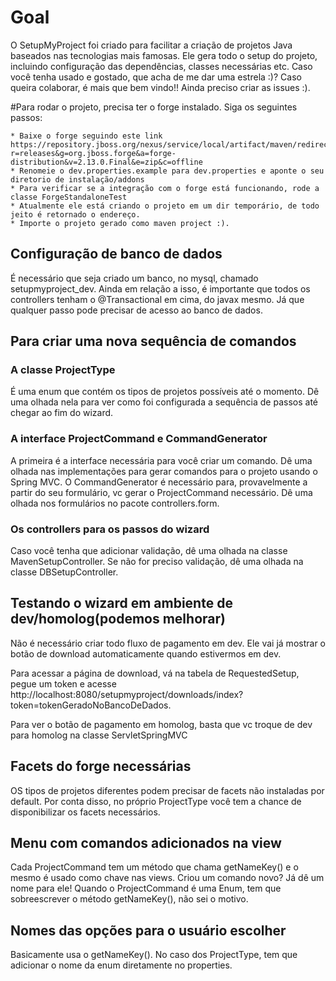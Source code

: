 # Goal

O SetupMyProject foi criado para facilitar a criação de projetos Java baseados nas tecnologias mais famosas. Ele gera todo 
o setup do projeto, incluindo configuração das dependências, classes necessárias etc. Caso você tenha usado e gostado, que 
acha de me dar uma estrela :)? Caso queira colaborar, é mais que bem vindo!! Ainda preciso criar as issues :).

#Para rodar o projeto, precisa ter o forge instalado. Siga os seguintes passos:

	* Baixe o forge seguindo este link https://repository.jboss.org/nexus/service/local/artifact/maven/redirect?r=releases&g=org.jboss.forge&a=forge-distribution&v=2.13.0.Final&e=zip&c=offline  
    * Renomeie o dev.properties.example para dev.properties e aponte o seu diretorio de instalação/addons
    * Para verificar se a integração com o forge está funcionando, rode a classe ForgeStandaloneTest
	* Atualmente ele está criando o projeto em um dir temporário, de todo jeito é retornado o endereço.	
	* Importe o projeto gerado como maven project :).
	
## Configuração de banco de dados

É necessário que seja criado um banco, no mysql, chamado setupmyproject_dev. Ainda em relação a isso, é importante que todos
os controllers tenham o @Transactional em cima, do javax mesmo. Já que qualquer passo pode precisar de acesso ao banco de 
dados.

## Para criar uma nova sequência de comandos

### A classe ProjectType

É uma enum que contém os tipos de projetos possíveis até o momento. Dê uma olhada nela para ver como foi configurada a
sequência de passos até chegar ao fim do wizard.

### A interface ProjectCommand e CommandGenerator

A primeira é a interface necessária para você criar um comando. Dê uma olhada nas implementações para gerar comandos para
o projeto usando o Spring MVC. O CommandGenerator é necessário para, provavelmente a partir do seu formulário, vc gerar o 
ProjectCommand necessário. Dê uma olhada nos formulários no pacote controllers.form.

### Os controllers para os passos do wizard

Caso você tenha que adicionar validação, dê uma olhada na classe MavenSetupController. Se não for preciso validação, dê uma
olhada na classe DBSetupController.

## Testando o wizard em ambiente de dev/homolog(podemos melhorar)

Não é necessário criar todo fluxo de pagamento em dev. Ele vai já mostrar o botão de download automaticamente quando estivermos
em dev. 

Para acessar a página de download, vá na tabela de RequestedSetup, pegue um token e acesse http://localhost:8080/setupmyproject/downloads/index?token=tokenGeradoNoBancoDeDados.

Para ver o botão de pagamento em homolog, basta que vc troque de dev para homolog na classe ServletSpringMVC

## Facets do forge necessárias

OS tipos de projetos diferentes podem precisar de facets não instaladas por default. Por conta disso, no próprio ProjectType
você tem a chance de disponibilizar os facets necessários.

## Menu com comandos adicionados na view
Cada ProjectCommand tem um método que chama getNameKey() e o mesmo é usado como chave nas views. Criou um comando novo? Já dê um
nome para ele! Quando o ProjectCommand é uma Enum, tem que sobreescrever o método getNameKey(), não sei o motivo.

## Nomes das opções para o usuário escolher
Basicamente usa o getNameKey(). No caso dos ProjectType, tem que adicionar o nome da enum diretamente no properties.

